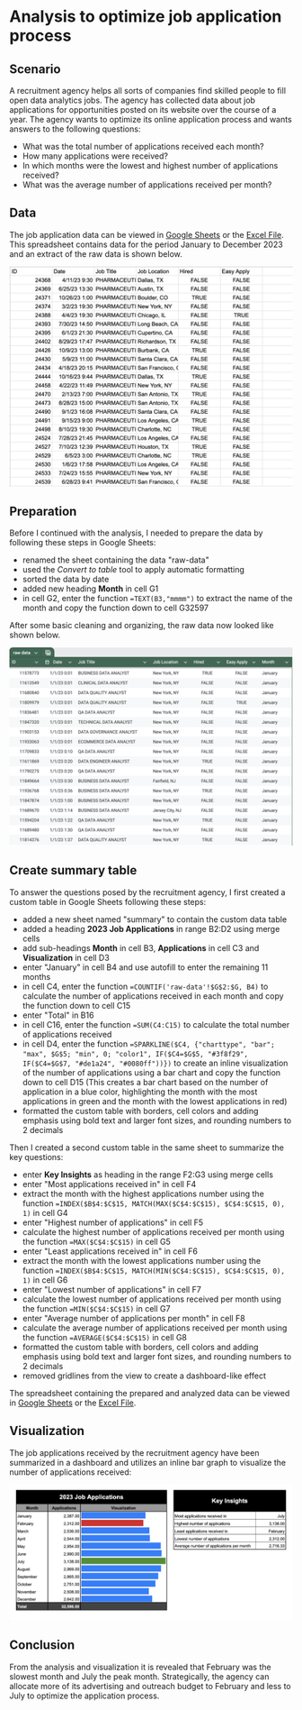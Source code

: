 # Analysis to optimize job application process

## Scenario

A recruitment agency helps all sorts of companies find skilled people to fill open data analytics jobs. The agency has collected data about job applications for opportunities posted on its website over the course of a year. The agency wants to optimize its online application process and wants answers to the following questions:

- What was the total number of applications received each month?
- How many applications were received?
- In which months were the lowest and highest number of applications received?
- What was the average number of applications received per month?

## Data

The job application data can be viewed in [Google Sheets](https://docs.google.com/spreadsheets/d/1LYWzuQIUgfwi19fXt756EnuLYpeZTXs76ywPG6HbAK0/edit?usp=sharing) or the [Excel File](/activities/spreadsheets/c02m03-custom-table/c02m03-recruitment-agency-data.xlsx). This spreadsheet contains data for the period January to December 2023 and an extract of the raw data is shown below.

![Job Application Data](/activities/spreadsheets/c02m03-custom-table/c02m03-recruitment-agency-data.png 'Job Application Data')

## Preparation

Before I continued with the analysis, I needed to prepare the data by following these steps in Google Sheets:

- renamed the sheet containing the data "raw-data"
- used the *Convert to table* tool to apply automatic formatting
- sorted the data by date
- added new heading **Month** in cell G1
- in cell G2, enter the function `=TEXT(B3,"mmmm")` to extract the name of the month and copy the function down to cell G32597

After some basic cleaning and organizing, the raw data now looked like shown below.

![Job Application Data cleaned](/activities/spreadsheets/c02m03-custom-table/c02m03-recruitment-agency-data-prep.png 'Job Application Data cleaned')

## Create summary table

To answer the questions posed by the recruitment agency, I first created a custom table in Google Sheets following these steps:

- added a new sheet named "summary" to contain the custom data table
- added a heading **2023 Job Applications** in range B2:D2 using merge cells
- add sub-headings **Month** in cell B3, **Applications** in cell C3 and **Visualization** in cell D3
- enter "January" in cell B4 and use autofill to enter the remaining 11 months
- in cell C4, enter the function `=COUNTIF('raw-data'!$G$2:$G, B4)` to calculate the number of applications received in each month and copy the function down to cell C15
- enter "Total" in B16
- in cell C16, enter the function `=SUM(C4:C15)` to calculate the total number of applications received
- in cell D4, enter the function `=SPARKLINE($C4, {"charttype", "bar"; "max", $G$5; "min", 0; "color1", IF($C4=$G$5, "#3f8f29", IF($C4=$G$7, "#de1a24", "#0080ff"))})` to create an inline visualization of the number of applications using a bar chart and copy the function down to cell D15 (This creates a bar chart based on the number of application in a blue color, highlighting the month with the most applications in green and the month with the lowest applications in red)
- formatted the custom table with borders, cell colors and adding emphasis using bold text and larger font sizes, and rounding numbers to 2 decimals

Then I created a second custom table in the same sheet to summarize the key questions:

- enter **Key Insights** as heading in the range F2:G3 using merge cells
- enter "Most applications received in" in cell F4
- extract the month with the highest applications number using the function `=INDEX($B$4:$C$15, MATCH(MAX($C$4:$C$15), $C$4:$C$15, 0), 1)` in cell G4
- enter "Highest number of applications" in cell F5
- calculate the highest number of applications received per month using the function `=MAX($C$4:$C$15)` in cell G5
- enter "Least applications received in" in cell F6
- extract the month with the lowest applications number using the function `=INDEX($B$4:$C$15, MATCH(MIN($C$4:$C$15), $C$4:$C$15, 0), 1)` in cell G6
- enter "Lowest number of applications" in cell F7
- calculate the lowest number of applications received per month using the function `=MIN($C$4:$C$15)` in cell G7
- enter "Average number of applications per month" in cell F8
- calculate the average number of applications received per month using the function `=AVERAGE($C$4:$C$15)` in cell G8
- formatted the custom table with borders, cell colors and adding emphasis using bold text and larger font sizes, and rounding numbers to 2 decimals
- removed gridlines from the view to create a dashboard-like effect

The spreadsheet containing the prepared and analyzed data can be viewed in [Google Sheets](https://docs.google.com/spreadsheets/d/1uZfHQZqDhgQCk3I6cxulgwnRyPszvs9_o9N1HJUk7pU/edit?usp=sharing) or the [Excel File](/activities/spreadsheets/c02m03-custom-table/c02m03-recruitment-agency-analysis.xlsx).

## Visualization

The job applications received by the recruitment agency have been summarized in a dashboard and utilizes an inline bar graph to visualize the number of applications received:

![Job Application Analysis](/activities/spreadsheets/c02m03-custom-table/c02m03-recruitment-agency-analysis.png 'Job Application Analysis')

## Conclusion

From the analysis and visualization it is revealed that February was the slowest month and July the peak month. Strategically, the agency can allocate more of its advertising and outreach budget to February and less to July to optimize the application process.
